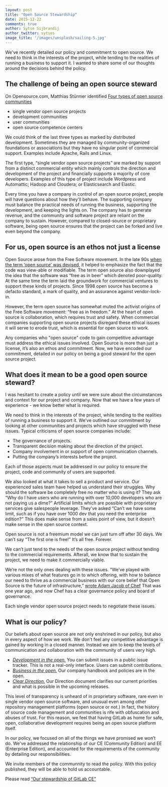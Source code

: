 ```yaml
---
layout: post
title: "Open Source Stewardship"
date: 2015-12-22
comments: true
author: Sytse Sijbrandij
author_twitter: sytses
image_title: '/images/unsplash/sailing-5.jpg'
---
```


We've recently detailed our policy and commitment to open source. We need to think in the interests of the project, while tending to the realities of running a business to support it. I wanted to share some of our thoughts around the decisions behind the policy.  

<!-- more -->

## The challenge of being an open source steward 

On Opensource.com, Matthias Stürmer identified [Four types of open source communities](http://opensource.com/business/13/6/four-types-organizational-structures-within-open-source-communities)

- single vendor open source projects
- development communities
- user communities
- open source competence centers

We could think of the last three types as marked by distributed development. Sometimes they are managed by community-organized foundations or associations but they have no singular point of commercial support. Examples include Apache, Rails and Linux. 

The first type, “single vendor open source projects” are marked by support from a distinct commercial entity which mainly controls the direction and development of the project and financially supports a majority of core developers. Examples of this type of project include Wordpress and Automattic; Hadoop and Cloudera; or Elasticsearch and Elastic. 

Every time you have a company in control of an open source project, people will have questions about how they’ll behave. The supporting company must balance the practical needs of running the business, supporting the development, and keeping the lights on. The company has to generate revenue, and the community and software project are reliant on the company to sustain. However, compared to closed-source or proprietary software, being open source ensures that the project can be forked and live even beyond the company. 

## For us, open source is an ethos not just a license

Open Source arose from the Free Software movement. In the late 90s [when the term ‘open source’ was devised](https://en.wikipedia.org/wiki/Open_source#The_emergence_of_the_.22open_source.22_term), it helped to emphasize the fact that the code was view-able or modifiable. The term open source also downplayed the idea that the software was “free as in beer” which denoted poor-quality. At the same time the term laid the groundwork for commercial ventures to support these kinds of projects. Since 1998 open source has become a defacto standard, a mark of quality, and an assurance against vendor-lock-in. 

However, the term open source has somewhat muted the activist origins of the Free Software movement: “free as in freedom.” At the heart of open source is collaboration, which requires trust and safety. When commercial companies supporting open source projects disregard these ethical issues it will serve to erode trust, which is essential for open source to work. 

Any companies who "open source" code to gain competitive advantage must  address the ethical issues involved. Open Source is more than just a license, it’s also an ethos and commitment. Now, we have encoded our commitment, detailed in our policy on being a good steward for the open source project. 

## What does it mean to be a good open source steward?

I was hesitant to create a policy until we were sure about the circumstances and context for our project and company. Now that we have a few years of experience - we know better what is required. 

We need to think in the interests of the project, while tending to the realities of running a business to support it. We’ve outlined our commitment by looking at other communities and projects which have struggled with these issues. Typical criticisms of open source companies include: 

- The governance of projects.
- Transparent decision making about the direction of the project.
- Company involvement in or support of open communication channels. 
- Putting the company’s interests before the project. 

Each of those aspects must be addressed in our policy to ensure the project, code and community of users are supported. 

We also looked at what it takes to sell a product and service. Our experienced sales team have helped us understand their struggles. Why should the software be completely free no matter who is using it? They ask “Why do I have users who are running with over 10,000 developers who are not paying us a dime?” Artificial limits which are possible with proprietary services give salespeople leverage. They've asked “Can’t we have some limit, such as if you have over 1000 dev that you need the enterprise edition?” This does make sense from a sales point of view, but it doesn’t make sense in the open source context. 

Open source is not a freemium model we can just turn off after 30 days. We can’t say “The first one is free!” It’s all free. Forever. 

We can’t just tend to the needs of the open source project without tending to the commercial requirements. Afterall, we know that to sustain the project, we need to make it commercially viable. 

We’re not the only ones dealing with these issues. “We’ve played with various mixes of what features go in to which offering, with how to balance our need to thrive as a commercial business with our core belief that Open Source is the future of infrastructure,” [wrote Adam Jacob of Chef](https://www.chef.io/blog/2014/09/08/there-is-one-chef-server-and-it-is-open-source/) That was one year ago, and now Chef has a clear governance policy and board of governance. 

Each single vendor open source project needs to negotiate these issues. 

## What is our policy?

Our beliefs about open source are not only enshrined in our policy, but also in every aspect of how we work. We don't feel any competitive advantage is gained by working in a closed manner. Instead we aim to keep the levels of communication and collaboration with the community of users very high.

- *[Development in the open.](https://about.gitlab.com/2015/12/16/improving-open-development-for-everyone/)* You can submit issues in a public issue tracker. This is not a real-only interface. Users can submit contributions. 
- *[Business in the open.](https://about.gitlab.com/2015/08/03/almost-everything-we-do-is-now-open/)* Our company handbook and policies are in the open.  
- *[Clear Direction.](/direction/)* Our Direction document clarifies our current priorities and what is possible in the upcoming releases. 

This level of transparency is unheard of in proprietary software, rare even in single vendor open source software, and unusual even among other repository management platforms (open source or not.) In fact, the history of source code management and communities is rife with obfuscation and abuses of trust. For this reason, we feel that having GitLab as home for safe, open, collaborative development requires being an open source platform itself. 

In our policy, we focused on all of the things we have promised we won’t do. We've addressed the relationship of our CE (Community Edition) and EE (Enterprise Edition), and accounted for the requirements of the community by detailing our responsibilities. 

We invite members of the communnity to read the policy. With this policy published, they will be able to hold us accountable. 

Please read [“Our stewardship of GitLab CE”](/about/#stewardship)